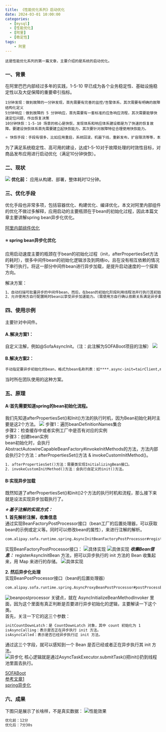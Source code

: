 ```yaml
---
title: 《性能优化系列》启动优化
date: 2024-03-01 10:00:00
categories:
  - [mysql]
  - [性能优化]
  - [阿里]
  - [稳定性]
tags:
    - 阿里
---
```


    这是性能优化系列的第一篇文章，主要介绍的是系统的启动优化。

### 一、背景
在阿里巴巴内部经过多年的实践，1-5-10 早已成为各个业务稳定性、基础设施稳定性以及大促保障的重要牵引指标。
    
    1分钟发现：做到故障的一分钟发现，首先需要有完善的监控/告警体系，其次需要有明确的故障结构化定义
    5分钟响应：做到故障的 5 分钟响应，首先需要有一套标准的应急响应流程，其次需要能够快速定位问题，作出恢复决策
    10分钟快恢：1-5-10 场景的核心是快恢，发现体系和响应体系建设都是为了快速的恢复故障。要建设快恢体系首先需要建立起快恢能力，其次要针对故障特征合理使用快恢能力。
```dtd
⭐️ 快恢手段：手段有很多，比如应用重启，系统回滚，机器下线，重新发布，扩容限流等等，本篇文章主要介绍应用重启。
```
为了满足系统稳定性、高可用的建设，达成1-5-10对于故障处理的时效性目标，对商品发布应用进行启动优化（满足10分钟快恢）。

<!-- more -->

### 二、现状
![](2024-03-01-性能优化-启动优化/编译发布流程图.png)
**优化前：** 应用从构建、部署，整体耗时12分钟。

### 三、优化手段
优化手段也非常多项，包括容器优化、构建优化、编译优化，本文对阿里内部组件的优化不做过多解释，应用启动的主要瓶颈在于bean的初始化过程，因此本篇文章主要讲解spring bean异步化优化。

[阿里内部组件优化](https://markdown.com.cn/basic-syntax/links.html "阿里内部组件优化")

#### ⭐️ spring bean异步化优化
应用启动速度主要的瓶颈在于bean的初始化过程（init，afterPropertiesSet方法的耗时），很多中间件bean的初始化逻辑涉及到网络io，且在没有相互依赖的情况下串行执行。将这一部分中间件bean进行异步加载，是提升启动速度的一个探索方向。

解决方案：   
```dtd
1、自动扫描可批量异步的中间件bean，而后，在bean的初始化阶段利用线程池并行执行其初始化逻辑。  
2、允许使用方自行配置耗时bean以享受异步加速能力。(需使用方自行确认依赖关系满足异步条件)
```

### 四、使用示例
主要针对中间件。
#### A.解决方案1：  
自定义注解，例如@SofaAsyncInit。（注：此注解为SOFABoot项目的注解）
![](2024-03-01-性能优化-启动优化/启动加速-自动扫描异步类.png)

#### B.解决方案2：
```dtd
手动指定要异步初始化的bean，格式为bean名称列表：如****.async-init=tairClient,mqclient。
```
当时所在团队使用的这种方案。

### 五、原理
#### A:首先需要知道spring的bean初始化流程。
我们先知道afterPropertiesSet()和Init()方法的执行时机，因为Bean初始化耗时主要是这2个方法。
![](2024-03-01-性能优化-启动优化/spring实例初始化流程.png)
步骤1：遍历beanDefinitionNames集合     
步骤2：检查缓存中或者实例工厂中是否有对应的实例    
步骤3：创建bean实例    
    bean初始化时，会执行AbstractAutowireCapableBeanFactory#invokeInitMethods的方法，方法内部会执行2个方法：afterPropertiesSet()方法 & invokeCustomInitMethod()。
```dtd
1. afterPropertiesSet()方法：需要类实现InitializingBean接口。
2. invokeCustomInitMethod()方法：会执行自定义的init()方法。
```
#### B:实现异步加载
既然知道了afterPropertiesSet()和init()2个方法的执行时机和流程，那么接下来就是设法实现异步加载执行了。

***⭐️ 基于注解的实现方式：***    
**1. 首先解析注解，收集信息**    
通过实现BeanFactoryPostProcessor接口（bean工厂的后置处理器，可以获取bean的示例或定义等。同时可以修改bean的属性），来进行注解的解析。
```dtd
com.alipay.sofa.runtime.spring.AsyncInitBeanFactoryPostProcessor#registerAsyncInitBean
```
实现BeanFactoryPostProcessor接口：
![具体实现](2024-03-01-性能优化-启动优化/注解解析.png)
![具体实现](2024-03-01-性能优化-启动优化/AsyncInitBeanFactoryPostProcessor-registerAsyncInitBean.png)
***收集Bean信息：***
registerAsyncInitBean 方法，把可以异步执行的 init 方法的 Bean 收集起来，用 Map 来进行的存储。
![具体实现](2024-03-01-性能优化-启动优化/registerAsyncInitBean具体实现.png)

**2. 然后异步化处理**  
实现BeanPostProcessor接口（bean的后置处理器）
```dtd
com.alipay.sofa.runtime.spring.AsyncProxyBeanPostProcessor#postProcessBeforeInitialization
```
![beanpostprocessor](2024-03-01-性能优化-启动优化/beanpostprocessor.png)
关键点，就在 AsyncInitializeBeanMethodInvoker 里面，因为这个里面有真正判断是否要进行异步初始化的逻辑，主要解读一下这个类。  
首先，关注一下它的这三个参数：
```dtd
initCountDownLatch：是 CountDownLatch 对象，其中 count 初始化为 1
isAsyncCalling：表示是否正在异步执行 init 方法。
isAsyncCalled：表示是否已经异步执行过 init 方法。
```
通过这三个字段，就可以感知到一个 Bean 是否已经或者正在异步执行其 init 方法。    
![异步化](2024-03-01-性能优化-启动优化/异步化.png)
核心逻辑就是通过AsyncTaskExecutor.submitTask()把init()扔到线程池里面去执行。

[SOFABoot](https://www.cnblogs.com/thisiswhy/p/17457499.html,"SOFABoot")    
[参考文章1](https://developer.aliyun.com/article/1239199, "Bean异步初始化，让你的应用启动飞起来")   
[spring异步化](https://mp.weixin.qq.com/s/-qzXuiE7fcGS7JXxFbu6jg?poc_token=HHhxD2ejr-ur6eD3TaHJ2lUVP5m4UbF5awelDrdo, "")

### 六、成果
下图只是展示了长啥样，不是真实数据：
![性能效果](2024-03-01-性能优化-启动优化/性能效果.png)
```dtd
优化前：12分    
优化后：7分30s
```